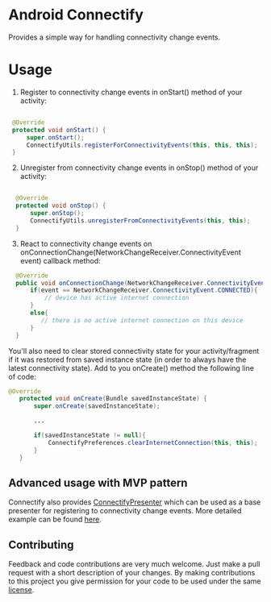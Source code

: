 # Android Connectify

Provides a simple way for handling connectivity change events.

# Usage

1) Register to connectivity change events in onStart() method of your activity:

```java

 @Override
 protected void onStart() {
     super.onStart();
     ConnectifyUtils.registerForConnectivityEvents(this, this, this);
 }

  ```

2) Unregister from connectivity change events in onStop() method of your activity:

```java

  @Override
  protected void onStop() {
      super.onStop();
      ConnectifyUtils.unregisterFromConnectivityEvents(this, this);
  }

  ```

3) React to connectivity change events on onConnectionChange(NetworkChangeReceiver.ConnectivityEvent event) callback method:

```java
  @Override
  public void onConnectionChange(NetworkChangeReceiver.ConnectivityEvent event) {
      if(event == NetworkChangeReceiver.ConnectivityEvent.CONNECTED){
          // device has active internet connection
      }
      else{
         // there is no active internet connection on this device
      }
  }
  ```

You'll also need to clear stored connectivity state for your activity/fragment
if it was restored from saved instance state (in order to always have the latest
connectivity state). Add to you onCreate() method the  following line of code:

```java
@Override
   protected void onCreate(Bundle savedInstanceState) {
       super.onCreate(savedInstanceState);

       ...

       if(savedInstanceState != null){
           ConnectifyPreferences.clearInternetConnection(this, this);
       }
   }
  ```

## Advanced usage with MVP pattern

Connectify also provides [ConnectifyPresenter](https://github.com/zplesac/android_connectify/blob/master/connectify/src/main/java/co/infinum/connectify/presenters/ConnectifyPresenter.java)
which can be used as a base presenter for registering to connectivity change events.
More detailed example can be found [here](https://github.com/zplesac/android_connectify/blob/master/sampleapp/src/main/java/co/infinum/connectify/sampleapp/activities/MVPActivity.java).  

## Contributing

Feedback and code contributions are very much welcome. Just make a pull request with a short description of your changes. By making contributions to this project you give permission for your code to be used under the same [license](LICENSE).
